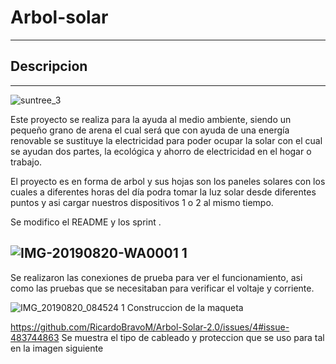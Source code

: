 # Arbol-solar
---

## Descripcion 
---

![suntree_3](https://user-images.githubusercontent.com/50536971/61098435-99587580-a424-11e9-907f-b7b61154003c.jpg)

Este proyecto se realiza para la ayuda al medio ambiente, siendo un pequeño grano de arena el cual será que con ayuda de una energía renovable se sustituye la electricidad para poder ocupar la solar con el cual se ayudan dos partes, la ecológica y ahorro de electricidad en el hogar o trabajo. 

El proyecto es en forma de arbol y sus hojas son los paneles solares con los cuales a diferentes horas del día podra tomar la luz solar desde diferentes puntos y asi cargar nuestros dispositivos 1 o 2 al mismo tiempo. 


Se modifico el README y los sprint .

![IMG-20190820-WA0001 1](https://user-images.githubusercontent.com/50536971/63355590-fac90980-c32b-11e9-8e2c-1a3dcb202125.jpg)
---
Se realizaron las conexiones de prueba para ver el funcionamiento, asi como las pruebas que se necesitaban para verificar el voltaje y corriente.

![IMG_20190820_084524 1](https://user-images.githubusercontent.com/50537785/63357605-4df08b80-c32f-11e9-8953-20ba9089cdcf.jpg)
Construccion de la maqueta 

https://github.com/RicardoBravoM/Arbol-Solar-2.0/issues/4#issue-483744863
Se muestra el tipo de cableado y proteccion que se uso para tal en la imagen siguiente 

